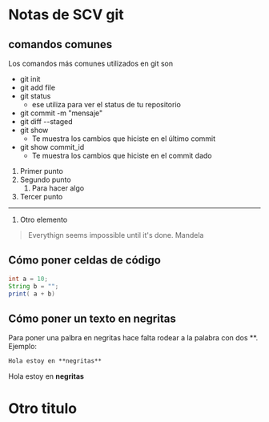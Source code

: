 # Notas de SCV git

## comandos comunes

Los comandos más comunes utilizados en git son

* git init
* git add file
* git status
  * ese utiliza para ver el status de tu repositorio
* git commit -m "mensaje"
* git diff --staged
* git show
  * Te muestra los cambios que hiciste en el último commit
* git show commit_id
  * Te muestra los cambios que hiciste en el commit dado

1. Primer punto
1. Segundo punto
   1. Para hacer algo
2. Tercer punto

---
1. Otro elemento

> Everythign seems impossible until it's done. Mandela

## Cómo poner celdas de código

```java
int a = 10;
String b = "";
print( a + b)
```

## Cómo poner un texto en negritas

Para poner una palbra en negritas hace falta rodear a la palabra con dos **. Ejemplo:

```md
Hola estoy en **negritas**
```


Hola estoy en **negritas**

# Otro titulo
